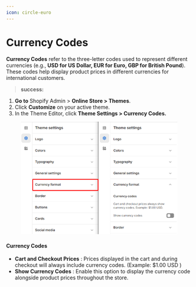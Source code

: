 ```yaml
---
icon: circle-euro
---
```


# Currency Codes

**Currency Codes** refer to the three-letter codes used to represent different currencies (e.g., **USD for US Dollar, EUR for Euro, GBP for British Pound**). These codes help display product prices in different currencies for international customers.

> **success:** 
1. **Go to** Shopify Admin > **Online Store > Themes**.
2. Click **Customize** on your active theme.
3. In the Theme Editor, click **Theme Settings > Currency Codes.**


<figure><img src="../.gitbook/assets/themesettings.png" alt=""><figcaption></figcaption></figure>

#### **Currency Codes**

* **Cart and Checkout Prices** : Prices displayed in the cart and during checkout will always include currency codes. (Example: $1.00 USD )
* **Show Currency Codes** : Enable this option to display the currency code alongside product prices throughout the store.
